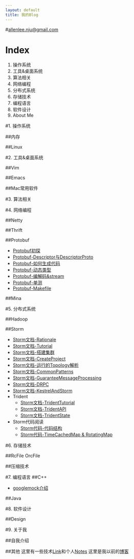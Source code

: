 ```yaml
---
layout: default
title: 我的Blog
---
```


#allenlee.nju@gmail.com

# Index

1. 操作系统
2. 工具&桌面系统
3. 算法相关
4. 网络编程
5. 分布式系统
6. 存储技术
7. 编程语言
8. 软件设计
9. About Me

#1. 操作系统

##内存

##Linux

#2. 工具&桌面系统

##Vim

##Emacs

##Mac常用软件

#3. 算法相关

#4. 网络编程

##Netty

##Thrift

##Protobuf

+ [Protobuf初探](/protobuf-fisrt-exploration/)
+ [Protobuf-Descriptor与DescriptorProto](/protobuf-descriptor/)
+ [Protobuf-如何生成代码](/protobuf-generator/)
+ [Protobuf-动态类型](/protobuf-dynamic-compile/)
+ [Protobuf-编解码&stream](/protobuf-codec/)
+ [Protobuf-单测](/protobuf-unittest/)
+ [Protobuf-Makefile](/protobuf-makefile/)

##Mina

#5. 分布式系统

##Hadoop

##Storm

+ [Storm文档-Rationale](/storm-docs-rationale/)
+ [Storm文档-Tutorial](/storm-docs-tutorial/)
+ [Storm文档-搭建集群](/storm-docs-setting-up-a-storm-cluster/)
+ [Storm文档-CreateProject](/storm-docs-create-a-new-storm-project/)
+ [Storm文档-运行的Topology解析](/storm-docs-what-makes-a-running-topology/)
+ [Storm文档-CommonPatterns](/storm-docs-common-patterns/)
+ [Storm文档-GuaranteeMessageProcessing](/storm-docs-guaranteeing-message-processing/)
+ [Storm文档-DRPC](/storm-docs-distributed-rpc/)
+ [Storm文档-KestrelAndStorm](/storm-docs-kestrel-and-storm/)
+ Trident
    + [Storm文档-TridentTutorial](/storm-docs-trident-tutorial/)
    + [Storm文档-TridentAPI](/storm-docs-trident-api/)
    + [Storm文档-TridentState](/storm-docs-trident-state/)
+ Storm代码阅读
    + [Storm代码-代码结构](/storm-code-structure-of-the-codebase/)
    + [Storm代码-TimeCachedMap & RotatingMap](/storm-code-timecachemap-rotatingmap/)

#6. 存储技术

##RcFile OrcFile

##压缩技术

#7. 编程语言
##C++

+ [googlemock介绍](/gmock/)

##Java

#8. 软件设计

##Design

#9. 关于我

##自我介绍

##其他
这里有一些技术[Link](/link/)和个人[Notes](/notes/)
这里是我以前的[博客](http://www.allen2660.com)
